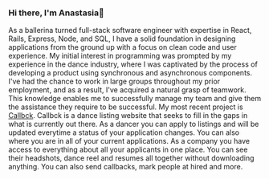 ### Hi there, I'm Anastasia👋

As a ballerina turned full-stack software engineer with expertise in React, Rails, Express, Node, and SQL, I have a solid foundation in designing applications from the ground up with a focus on clean code and user experience. My initial interest in programming was prompted by my experience in the dance industry, where I was captivated by the process of developing a product using synchronous and asynchronous components. 
I've had the chance to work in large groups throughout my prior employment, and as a result, I've acquired a natural grasp of teamwork. This knowledge enables me to successfully manage my team and give them the assistance they require to be successful. My most recent project is [Callbck](http://www.callbck.com/).  Callbck is a dance listing website that seeks to fill in the gaps in what is currently out there.  As a dancer you can apply to listings and will be updated everytime a status of your application changes.  You can also where you are in all of your current applications.  As a company you have access to everything about all your applicants in one place.  You can see their headshots, dance reel and resumes all together without downloading anything. You can also send callbacks, mark people at hired and more.




